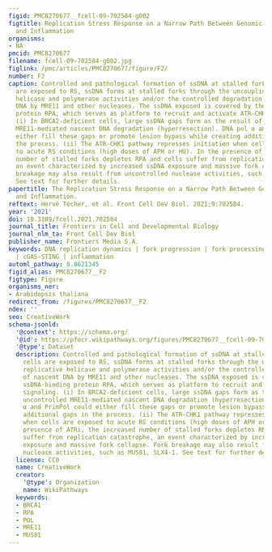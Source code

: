 ```yaml
---
figid: PMC8270677__fcell-09-702584-g002
figtitle: Replication Stress Response on a Narrow Path Between Genomic Instability
  and Inflammation
organisms:
- NA
pmcid: PMC8270677
filename: fcell-09-702584-g002.jpg
figlink: /pmc/articles/PMC8270677/figure/F2/
number: F2
caption: Controlled and pathological formation of ssDNA at stalled forks. When cells
  are exposed to RS, ssDNA forms at stalled forks through the uncoupling of replicative
  helicase and polymerase activities and/or the controlled degradation of nascent
  DNA by MRE11 and other nucleases. The ssDNA exposed is covered by the ssDNA-binding
  protein RPA, which serves as platform to recruit and activate ATR-CHK1 signaling.
  (i) In BRCA2-deficient cells, large ssDNA gaps form as the result of uncontrolled
  MRE11-mediated nascent DNA degradation (hyperresection). DNA pol α and PrimPol could
  either fill these gaps or promote lesion bypass while creating additional gaps in
  the process. (ii) The ATR-CHK1 pathway represses initiation when cells are exposed
  to acute RS conditions (high doses of APH or HU). In the presence of ATRi, the increased
  number of stalled forks depletes RPA and cells suffer from replication catastrophe,
  an event characterized by increased ssDNA exposure and massive fork collapse. Fork
  breakage may also result from uncontrolled nuclease activities, such as MUS81, SLX4-1.
  See text for further details.
papertitle: The Replication Stress Response on a Narrow Path Between Genomic Instability
  and Inflammation.
reftext: Hervé Técher, et al. Front Cell Dev Biol. 2021;9:702584.
year: '2021'
doi: 10.3389/fcell.2021.702584
journal_title: Frontiers in Cell and Developmental Biology
journal_nlm_ta: Front Cell Dev Biol
publisher_name: Frontiers Media S.A.
keywords: DNA replication dynamics | fork progression | fork processing | fork reversal
  | cGAS-STING | inflammation
automl_pathway: 0.8621345
figid_alias: PMC8270677__F2
figtype: Figure
organisms_ner:
- Arabidopsis thaliana
redirect_from: /figures/PMC8270677__F2
ndex: ''
seo: CreativeWork
schema-jsonld:
  '@context': https://schema.org/
  '@id': https://pfocr.wikipathways.org/figures/PMC8270677__fcell-09-702584-g002.html
  '@type': Dataset
  description: Controlled and pathological formation of ssDNA at stalled forks. When
    cells are exposed to RS, ssDNA forms at stalled forks through the uncoupling of
    replicative helicase and polymerase activities and/or the controlled degradation
    of nascent DNA by MRE11 and other nucleases. The ssDNA exposed is covered by the
    ssDNA-binding protein RPA, which serves as platform to recruit and activate ATR-CHK1
    signaling. (i) In BRCA2-deficient cells, large ssDNA gaps form as the result of
    uncontrolled MRE11-mediated nascent DNA degradation (hyperresection). DNA pol
    α and PrimPol could either fill these gaps or promote lesion bypass while creating
    additional gaps in the process. (ii) The ATR-CHK1 pathway represses initiation
    when cells are exposed to acute RS conditions (high doses of APH or HU). In the
    presence of ATRi, the increased number of stalled forks depletes RPA and cells
    suffer from replication catastrophe, an event characterized by increased ssDNA
    exposure and massive fork collapse. Fork breakage may also result from uncontrolled
    nuclease activities, such as MUS81, SLX4-1. See text for further details.
  license: CC0
  name: CreativeWork
  creator:
    '@type': Organization
    name: WikiPathways
  keywords:
  - BRCA1
  - RPA
  - POL
  - MRE11
  - MUS81
---
```


